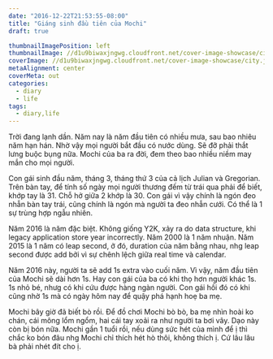 ```yaml
---
date: "2016-12-22T21:53:55-08:00"
title: "Giáng sinh đầu tiên của Mochi"
draft: true

thumbnailImagePosition: left
thumbnailImage: //d1u9biwaxjngwg.cloudfront.net/cover-image-showcase/city-750.jpg
coverImage: //d1u9biwaxjngwg.cloudfront.net/cover-image-showcase/city.jpg
metaAlignment: center
coverMeta: out
categories:
  - diary
  - life
tags:
  - diary,life
---
```


Trời đang lạnh dần. Năm nay là năm đầu tiên có nhiều mưa, sau bao nhiêu
năm hạn hán. Nhờ vậy mọi người bắt đầu có nước dùng. Sẽ đỡ phải thắt
lưng buộc bụng nữa. Mochi của ba ra đời, đem theo bao nhiều niềm may mắn
cho mọi người.

Con gái sinh đầu năm, tháng 3, tháng thứ 3 của cả lịch Julian và
Gregorian. Trên bàn tay, để tính số ngày mọi người thương đếm từ trái
qua phải để biết, khớp tay là 31. Chỗ hở giữa 2 khớp là 30. Con gái vì
vậy chính là ngón đeo nhẫn bàn tay trái, cũng chính là ngón mà người ta
đeo nhẫn cưới. Có thể là 1 sự trùng hợp ngẫu nhiên.

Năm 2016 là năm đặc biệt. Không giống Y2K, xảy ra do data structure, 
khi legacy application store year incorrectly. Năm 2000 là 1 năm nhuận.
Năm 2015 là 1 năm có leap second, ở đó, duration của năm bằng nhau, nhg
leap second được add bởi vì sự chênh lệch giữa real time và calendar.

Năm 2016 này, người ta sẽ add 1s extra vào cuối  năm. Vì vậy, năm đầu
tiên của Mochi sẽ dài hơn 1s. Hay con gái của ba có khi thọ hơn người
khác 1s. 1s nhỏ bé, nhưg có khi cứu được hàng ngàn người. Con gái hồi đó
có khi cũng nhờ 1s mà có ngày hôm nay để quậy phá hạnh hoẹ ba mẹ.

Mochi bây giờ đã biết bò rồi. Để đồ chơi Mochi bò bò, ba mẹ nhìn hoài ko
chán, cái mông lổm ngổm, hai cái tay xoải ra như người ta bơi vây. Dạo
này còn bị bón nữa. Mochi gần 1 tuổi rồi, nếu dùng sức hét của mình để ị
thì chắc ko bón đâu nhg Mochi chỉ thích hét hò thôi, không thích ị. Cứ
lâu lâu bà phải nhét đít cho ị.


